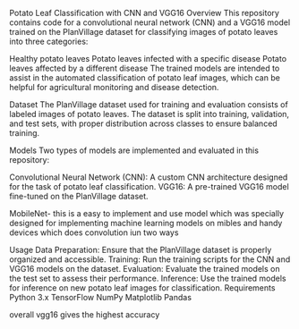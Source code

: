 Potato Leaf Classification with CNN and VGG16
Overview
This repository contains code for a convolutional neural network (CNN) and a VGG16 model trained on the PlanVillage dataset for classifying images of potato leaves into three categories:

Healthy potato leaves
Potato leaves infected with a specific disease
Potato leaves affected by a different disease
The trained models are intended to assist in the automated classification of potato leaf images, which can be helpful for agricultural monitoring and disease detection.

Dataset
The PlanVillage dataset used for training and evaluation consists of labeled images of potato leaves. The dataset is split into training, validation, and test sets, with proper distribution across classes to ensure balanced training.

Models
Two types of models are implemented and evaluated in this repository:

Convolutional Neural Network (CNN): A custom CNN architecture designed for the task of potato leaf classification.
VGG16: A pre-trained VGG16 model fine-tuned on the PlanVillage dataset.

MobileNet- this is a easy to implement and use model which was specially designed for implementing machine learning models on mibles and handy devices which does convolution iun two ways 

Usage
Data Preparation: Ensure that the PlanVillage dataset is properly organized and accessible.
Training: Run the training scripts for the CNN and VGG16 models on the dataset.
Evaluation: Evaluate the trained models on the test set to assess their performance.
Inference: Use the trained models for inference on new potato leaf images for classification.
Requirements
Python 3.x
TensorFlow
NumPy
Matplotlib
Pandas

overall vgg16 gives the highest accuracy


